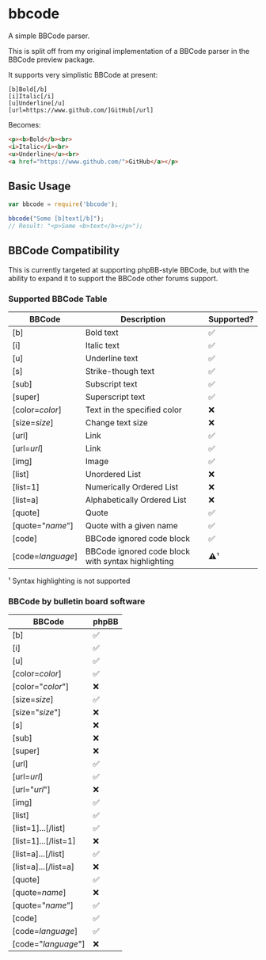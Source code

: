 # bbcode

A simple BBCode parser.

This is split off from my original implementation of a BBCode parser in the BBCode preview package.

It supports very simplistic BBCode at present:

```bbcode
[b]Bold[/b]
[i]Italic[/i]
[u]Underline[/u]
[url=https://www.github.com/]GitHub[/url]
```

Becomes:

```html
<p><b>Bold</b><br>
<i>Italic</i><br>
<u>Underline</u><br>
<a href="https://www.github.com/">GitHub</a></p>
```

## Basic Usage

```javascript
var bbcode = require('bbcode');

bbcode("Some [b]text[/b]");
// Result: "<p>Some <b>text</b></p>");
```

## BBCode Compatibility

This is currently targeted at supporting phpBB-style BBCode, but with the ability to expand it to support the BBCode other forums support.

### Supported BBCode Table

BBCode            | Description                                        | Supported?
------------------|----------------------------------------------------|-------------------
[b]               | Bold text                                          | :white_check_mark:
[i]               | Italic text                                        | :white_check_mark:
[u]               | Underline text                                     | :white_check_mark:
[s]               | Strike-though text                                 | :white_check_mark:
[sub]             | Subscript text                                     | :white_check_mark:
[super]           | Superscript text                                   | :white_check_mark:
[color=*color*]   | Text in the specified color                        | :x:
[size=*size*]     | Change text size                                   | :x:
[url]             | Link                                               | :white_check_mark:
[url=*url*]       | Link                                               | :white_check_mark:
[img]             | Image                                              | :white_check_mark:
[list]            | Unordered List                                     | :x:
[list=1]          | Numerically Ordered List                           | :x:
[list=a]          | Alphabetically Ordered List                        | :x:
[quote]           | Quote                                              | :white_check_mark:
[quote="*name*"]  | Quote with a given name                            | :white_check_mark:
[code]            | BBCode ignored code block                          | :white_check_mark:
[code=*language*] | BBCode ignored code block with syntax highlighting | :warning:¹

¹ Syntax highlighting is not supported

### BBCode by bulletin board software

BBCode               | phpBB
---------------------|-------------------
[b]                  | :white_check_mark:
[i]                  | :white_check_mark:
[u]                  | :white_check_mark:
[color=*color*]      | :white_check_mark:
[color="*color*"]    | :x:
[size=*size*]        | :white_check_mark:
[size="*size*"]      | :x:
[s]                  | :x:
[sub]                | :x:
[super]              | :x:
[url]                | :white_check_mark:
[url=*url*]          | :white_check_mark:
[url="*url*"]        | :x:
[img]                | :white_check_mark:
[list]               | :white_check_mark:
[list=1]...[/list]   | :white_check_mark:
[list=1]...[/list=1] | :x:
[list=a]...[/list]   | :white_check_mark:
[list=a]...[/list=a] | :x:
[quote]              | :white_check_mark:
[quote=*name*]       | :x:
[quote="*name*"]     | :white_check_mark:
[code]               | :white_check_mark:
[code=*language*]    | :white_check_mark:
[code="*language*"]  | :x:
